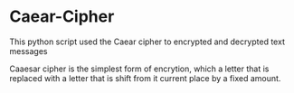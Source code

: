 # Caear-Cipher

This python script used the Caear cipher to encrypted  and decrypted text messages

Caaesar cipher is the simplest form of encrytion, which a letter that is replaced with a letter that is shift from it current place by a fixed amount.
